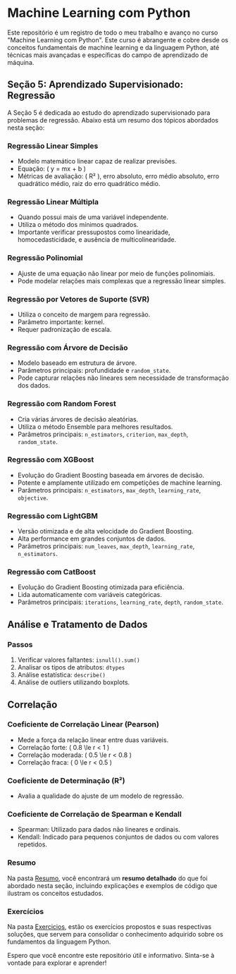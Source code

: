 # Machine Learning com Python

Este repositório é um registro de todo o meu trabalho e avanço no curso "Machine Learning com Python". Este curso é abrangente e cobre desde os conceitos fundamentais de machine learning e da linguagem Python, até técnicas mais avançadas e específicas do campo de aprendizado de máquina.

## Seção 5: Aprendizado Supervisionado: Regressão

A Seção 5 é dedicada ao estudo do aprendizado supervisionado para problemas de regressão. Abaixo está um resumo dos tópicos abordados nesta seção:

### Regressão Linear Simples

- Modelo matemático linear capaz de realizar previsões.
- Equação: \( y = mx + b \)
- Métricas de avaliação: \( R² \), erro absoluto, erro médio absoluto, erro quadrático médio, raiz do erro quadrático médio.

### Regressão Linear Múltipla

- Quando possui mais de uma variável independente.
- Utiliza o método dos mínimos quadrados.
- Importante verificar pressupostos como linearidade, homocedasticidade, e ausência de multicolinearidade.

### Regressão Polinomial

- Ajuste de uma equação não linear por meio de funções polinomiais.
- Pode modelar relações mais complexas que a regressão linear simples.

### Regressão por Vetores de Suporte (SVR)

- Utiliza o conceito de margem para regressão.
- Parâmetro importante: kernel.
- Requer padronização de escala.

### Regressão com Árvore de Decisão

- Modelo baseado em estrutura de árvore.
- Parâmetros principais: profundidade e `random_state`.
- Pode capturar relações não lineares sem necessidade de transformação dos dados.

### Regressão com Random Forest

- Cria várias árvores de decisão aleatórias.
- Utiliza o método Ensemble para melhores resultados.
- Parâmetros principais: `n_estimators`, `criterion`, `max_depth`, `random_state`.

### Regressão com XGBoost

- Evolução do Gradient Boosting baseada em árvores de decisão.
- Potente e amplamente utilizado em competições de machine learning.
- Parâmetros principais: `n_estimators`, `max_depth`, `learning_rate`, `objective`.

### Regressão com LightGBM

- Versão otimizada e de alta velocidade do Gradient Boosting.
- Alta performance em grandes conjuntos de dados.
- Parâmetros principais: `num_leaves`, `max_depth`, `learning_rate`, `n_estimators`.

### Regressão com CatBoost

- Evolução do Gradient Boosting otimizada para eficiência.
- Lida automaticamente com variáveis categóricas.
- Parâmetros principais: `iterations`, `learning_rate`, `depth`, `random_state`.

## Análise e Tratamento de Dados

### Passos

1. Verificar valores faltantes: `isnull().sum()`
2. Analisar os tipos de atributos: `dtypes`
3. Análise estatística: `describe()`
4. Análise de outliers utilizando boxplots.

## Correlação

### Coeficiente de Correlação Linear (Pearson)

- Mede a força da relação linear entre duas variáveis.
- Correlação forte: \( 0.8 \le r < 1 \)
- Correlação moderada: \( 0.5 \le r < 0.8 \)
- Correlação fraca: \( 0 \le r < 0.5 \)

### Coeficiente de Determinação (R²)

- Avalia a qualidade do ajuste de um modelo de regressão.

### Coeficiente de Correlação de Spearman e Kendall

- Spearman: Utilizado para dados não lineares e ordinais.
- Kendall: Indicado para pequenos conjuntos de dados ou com valores repetidos.

### Resumo

Na pasta [Resumo](./Resumo/), você encontrará um **resumo detalhado** do que foi abordado nesta seção, incluindo explicações e exemplos de código que ilustram os conceitos estudados.

### Exercícios

Na pasta [Exercicios](./Exercicios/), estão os exercícios propostos e suas respectivas soluções, que servem para consolidar o conhecimento adquirido sobre os fundamentos da linguagem Python.

Espero que você encontre este repositório útil e informativo. Sinta-se à vontade para explorar e aprender!
